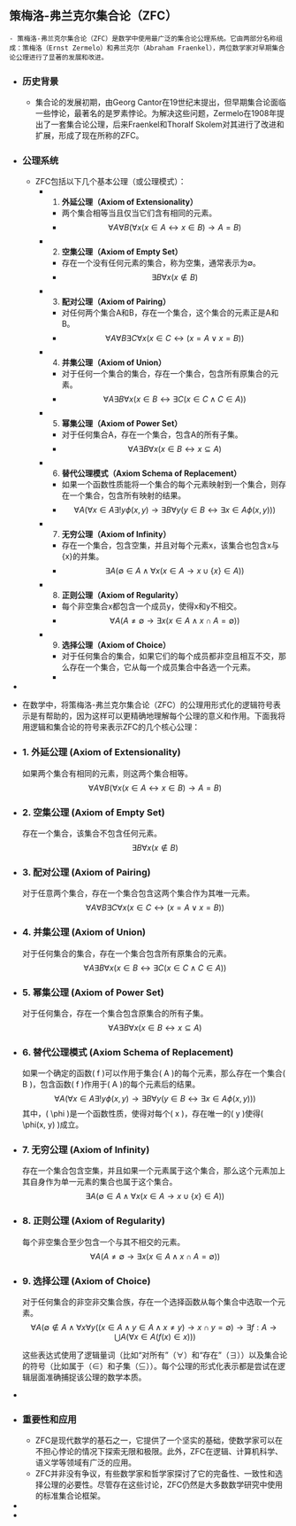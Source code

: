 ## **策梅洛-弗兰克尔集合论（ZFC）**
	- 策梅洛-弗兰克尔集合论（ZFC）是数学中使用最广泛的集合论公理系统。它由两部分名称组成：策梅洛（Ernst Zermelo）和弗兰克尔（Abraham Fraenkel），两位数学家对早期集合论公理进行了显著的发展和改进。
- ### 历史背景
	- 集合论的发展初期，由Georg Cantor在19世纪末提出，但早期集合论面临一些悖论，最著名的是罗素悖论。为解决这些问题，Zermelo在1908年提出了一套集合论公理，后来Fraenkel和Thoralf Skolem对其进行了改进和扩展，形成了现在所称的ZFC。
- ### 公理系统
	- ZFC包括以下几个基本公理（或公理模式）：
		- 1. **外延公理（Axiom of Extensionality）**
			- 两个集合相等当且仅当它们含有相同的元素。
			- $$
			  \forall A \forall B (\forall x (x \in A \leftrightarrow x \in B) \rightarrow A = B)
			  $$
		- 2. **空集公理（Axiom of Empty Set）**
			- 存在一个没有任何元素的集合，称为空集，通常表示为∅。
			- $$
			  \exists B \forall x (x \notin B)
			  $$
		- 3. **配对公理（Axiom of Pairing）**
			- 对任何两个集合A和B，存在一个集合，这个集合的元素正是A和B。
			- $$
			  \forall A \forall B \exists C \forall x (x \in C \leftrightarrow (x = A \lor x = B))
			  $$
		- 4. **并集公理（Axiom of Union）**
			- 对于任何一个集合的集合，存在一个集合，包含所有原集合的元素。
			- $$
			  \forall A \exists B \forall x (x \in B \leftrightarrow \exists C (x \in C \land C \in A))
			  $$
		- 5. **幂集公理（Axiom of Power Set）**
			- 对于任何集合A，存在一个集合，包含A的所有子集。
			- $$
			  \forall A \exists B \forall x (x \in B \leftrightarrow x \subseteq A)
			  $$
		- 6. **替代公理模式（Axiom Schema of Replacement）**
			- 如果一个函数性质能将一个集合的每个元素映射到一个集合，则存在一个集合，包含所有映射的结果。
			- $$
			  \forall A (\forall x \in A \exists ! y \phi(x, y) \rightarrow \exists B \forall y (y \in B \leftrightarrow \exists x \in A \phi(x, y)))
			  $$
		- 7. **无穷公理（Axiom of Infinity）**
			- 存在一个集合，包含空集，并且对每个元素x，该集合也包含x与{x}的并集。
			- $$
			  \exists A (\emptyset \in A \land \forall x (x \in A \rightarrow x \cup \{x\} \in A))
			  $$
		- 8. **正则公理（Axiom of Regularity）**
			- 每个非空集合x都包含一个成员y，使得x和y不相交。
			- $$
			  \forall A (A \neq \emptyset \rightarrow \exists x (x \in A \land x \cap A = \emptyset))
			  $$
		- 9. **选择公理（Axiom of Choice）**
			- 对于任何集合的集合，如果它们的每个成员都非空且相互不交，那么存在一个集合，它从每一个成员集合中各选一个元素。
			-
-
- 在数学中，将策梅洛-弗兰克尔集合论（ZFC）的公理用形式化的逻辑符号表示是有帮助的，因为这样可以更精确地理解每个公理的意义和作用。下面我将用逻辑和集合论的符号来表示ZFC的几个核心公理：
- ### 1. 外延公理 (Axiom of Extensionality)
  如果两个集合有相同的元素，则这两个集合相等。
  $$
  \forall A \forall B (\forall x (x \in A \leftrightarrow x \in B) \rightarrow A = B)
  $$
- ### 2. 空集公理 (Axiom of Empty Set)
  存在一个集合，该集合不包含任何元素。
  $$
  \exists B \forall x (x \notin B)
  $$
- ### 3. 配对公理 (Axiom of Pairing)
  对于任意两个集合，存在一个集合包含这两个集合作为其唯一元素。
  $$
  \forall A \forall B \exists C \forall x (x \in C \leftrightarrow (x = A \lor x = B))
  $$
- ### 4. 并集公理 (Axiom of Union)
  对于任何集合的集合，存在一个集合包含所有原集合的元素。
  $$
  \forall A \exists B \forall x (x \in B \leftrightarrow \exists C (x \in C \land C \in A))
  $$
- ### 5. 幂集公理 (Axiom of Power Set)
  对于任何集合，存在一个集合包含原集合的所有子集。
  $$
  \forall A \exists B \forall x (x \in B \leftrightarrow x \subseteq A)
  $$
- ### 6. 替代公理模式 (Axiom Schema of Replacement)
  如果一个确定的函数\( f \)可以作用于集合\( A \)的每个元素，那么存在一个集合\( B \)，包含函数\( f \)作用于\( A \)的每个元素后的结果。
  $$
  \forall A (\forall x \in A \exists ! y \phi(x, y) \rightarrow \exists B \forall y (y \in B \leftrightarrow \exists x \in A \phi(x, y)))
  $$
  其中，\( \phi \)是一个函数性质，使得对每个\( x \)，存在唯一的\( y \)使得\( \phi(x, y) \)成立。
- ### 7. 无穷公理 (Axiom of Infinity)
  存在一个集合包含空集，并且如果一个元素属于这个集合，那么这个元素加上其自身作为单一元素的集合也属于这个集合。
  $$
  \exists A (\emptyset \in A \land \forall x (x \in A \rightarrow x \cup \{x\} \in A))
  $$
- ### 8. 正则公理 (Axiom of Regularity)
  每个非空集合至少包含一个与其不相交的元素。
  $$
  \forall A (A \neq \emptyset \rightarrow \exists x (x \in A \land x \cap A = \emptyset))
  $$
- ### 9. 选择公理 (Axiom of Choice)
  对于任何集合的非空非交集合族，存在一个选择函数从每个集合中选取一个元素。
  $$
  \forall A (\emptyset \notin A \land \forall x \forall y ((x \in A \land y \in A \land x \neq y) \rightarrow x \cap y = \emptyset) \rightarrow \exists f: A \rightarrow \bigcup A (\forall x \in A (f(x) \in x)))
  $$
  
  这些表达式使用了逻辑量词（比如“对所有”（∀）和“存在”（∃））以及集合论的符号（比如属于（∈）和子集（⊆））。每个公理的形式化表示都是尝试在逻辑层面准确捕捉该公理的数学本质。
-
- ### 重要性和应用
	- ZFC是现代数学的基石之一，它提供了一个坚实的基础，使数学家可以在不担心悖论的情况下探索无限和极限。此外，ZFC在逻辑、计算机科学、语义学等领域有广泛的应用。
	- ZFC并非没有争议，有些数学家和哲学家探讨了它的完备性、一致性和选择公理的必要性。尽管存在这些讨论，ZFC仍然是大多数数学研究中使用的标准集合论框架。
-
-